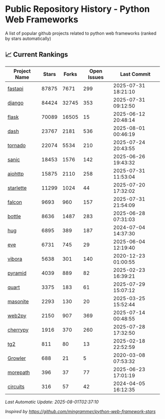 # Public Repository History - Python Web Frameworks
A list of popular github projects related to python web frameworks (ranked by stars automatically)

## 📈 Current Rankings

| Project Name | Stars | Forks | Open Issues | Last Commit |
| ------------ | ----- | ----- | ----------- | ----------- |
| [fastapi](https://github.com/fastapi/fastapi) | 87875 | 7671 | 299 | 2025-07-31 18:21:10 |
| [django](https://github.com/django/django) | 84424 | 32745 | 353 | 2025-07-31 09:12:50 |
| [flask](https://github.com/pallets/flask) | 70089 | 16505 | 15 | 2025-06-12 20:48:14 |
| [dash](https://github.com/plotly/dash) | 23767 | 2181 | 536 | 2025-08-01 00:46:19 |
| [tornado](https://github.com/tornadoweb/tornado) | 22074 | 5534 | 210 | 2025-07-24 20:43:55 |
| [sanic](https://github.com/sanic-org/sanic) | 18453 | 1576 | 142 | 2025-06-26 19:43:32 |
| [aiohttp](https://github.com/aio-libs/aiohttp) | 15875 | 2110 | 258 | 2025-07-31 11:53:04 |
| [starlette](https://github.com/encode/starlette) | 11299 | 1024 | 44 | 2025-07-20 17:32:02 |
| [falcon](https://github.com/falconry/falcon) | 9693 | 960 | 157 | 2025-07-31 21:54:09 |
| [bottle](https://github.com/bottlepy/bottle) | 8636 | 1487 | 283 | 2025-06-28 07:31:03 |
| [hug](https://github.com/hugapi/hug) | 6895 | 389 | 187 | 2024-07-04 14:37:30 |
| [eve](https://github.com/pyeve/eve) | 6731 | 745 | 29 | 2025-06-04 12:19:40 |
| [vibora](https://github.com/vibora-io/vibora) | 5638 | 301 | 140 | 2020-12-23 01:00:55 |
| [pyramid](https://github.com/Pylons/pyramid) | 4039 | 889 | 82 | 2025-02-23 16:39:21 |
| [quart](https://github.com/pallets/quart) | 3375 | 183 | 61 | 2025-07-29 15:07:12 |
| [masonite](https://github.com/MasoniteFramework/masonite) | 2293 | 130 | 20 | 2025-03-25 15:52:44 |
| [web2py](https://github.com/web2py/web2py) | 2150 | 907 | 369 | 2025-07-14 00:48:55 |
| [cherrypy](https://github.com/cherrypy/cherrypy) | 1916 | 370 | 260 | 2025-07-28 17:32:50 |
| [tg2](https://github.com/TurboGears/tg2) | 811 | 80 | 13 | 2025-02-18 22:52:59 |
| [Growler](https://github.com/pyGrowler/Growler) | 688 | 21 | 5 | 2020-03-08 07:53:32 |
| [morepath](https://github.com/morepath/morepath) | 396 | 37 | 77 | 2025-06-23 17:01:19 |
| [circuits](https://github.com/circuits/circuits) | 316 | 57 | 42 | 2024-04-05 16:12:35 |

*Last Automatic Update: 2025-08-01T02:37:10*

*Inspired by https://github.com/mingrammer/python-web-framework-stars*
